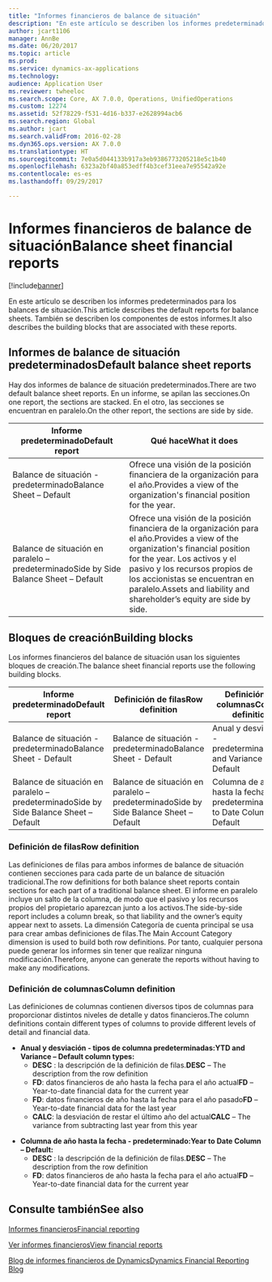 ```yaml
---
title: "Informes financieros de balance de situación"
description: "En este artículo se describen los informes predeterminados para los balances de situación. También se describen los componentes de estos informes."
author: jcart1106
manager: AnnBe
ms.date: 06/20/2017
ms.topic: article
ms.prod: 
ms.service: dynamics-ax-applications
ms.technology: 
audience: Application User
ms.reviewer: twheeloc
ms.search.scope: Core, AX 7.0.0, Operations, UnifiedOperations
ms.custom: 12274
ms.assetid: 52f78229-f531-4d16-b337-e2628994acb6
ms.search.region: Global
ms.author: jcart
ms.search.validFrom: 2016-02-28
ms.dyn365.ops.version: AX 7.0.0
ms.translationtype: HT
ms.sourcegitcommit: 7e0a5d044133b917a3eb9386773205218e5c1b40
ms.openlocfilehash: 6323a2bf40a853edff4b3cef31eea7e95542a92e
ms.contentlocale: es-es
ms.lasthandoff: 09/29/2017

---
```


# <a name="balance-sheet-financial-reports"></a><span data-ttu-id="ffc42-104">Informes financieros de balance de situación</span><span class="sxs-lookup"><span data-stu-id="ffc42-104">Balance sheet financial reports</span></span>

[!include[banner](../includes/banner.md)]


<span data-ttu-id="ffc42-105">En este artículo se describen los informes predeterminados para los balances de situación.</span><span class="sxs-lookup"><span data-stu-id="ffc42-105">This article describes the default reports for balance sheets.</span></span> <span data-ttu-id="ffc42-106">También se describen los componentes de estos informes.</span><span class="sxs-lookup"><span data-stu-id="ffc42-106">It also describes the building blocks that are associated with these reports.</span></span> 

<a name="default-balance-sheet-reports"></a><span data-ttu-id="ffc42-107">Informes de balance de situación predeterminados</span><span class="sxs-lookup"><span data-stu-id="ffc42-107">Default balance sheet reports</span></span>
-----------------------------

<span data-ttu-id="ffc42-108">Hay dos informes de balance de situación predeterminados.</span><span class="sxs-lookup"><span data-stu-id="ffc42-108">There are two default balance sheet reports.</span></span> <span data-ttu-id="ffc42-109">En un informe, se apilan las secciones.</span><span class="sxs-lookup"><span data-stu-id="ffc42-109">On one report, the sections are stacked.</span></span> <span data-ttu-id="ffc42-110">En el otro, las secciones se encuentran en paralelo.</span><span class="sxs-lookup"><span data-stu-id="ffc42-110">On the other report, the sections are side by side.</span></span>

| <span data-ttu-id="ffc42-111">Informe predeterminado</span><span class="sxs-lookup"><span data-stu-id="ffc42-111">Default report</span></span>                       | <span data-ttu-id="ffc42-112">Qué hace</span><span class="sxs-lookup"><span data-stu-id="ffc42-112">What it does</span></span>                                                                                                                           |
|--------------------------------------|----------------------------------------------------------------------------------------------------------------------------------------|
| <span data-ttu-id="ffc42-113">Balance de situación - predeterminado</span><span class="sxs-lookup"><span data-stu-id="ffc42-113">Balance Sheet – Default</span></span>              | <span data-ttu-id="ffc42-114">Ofrece una visión de la posición financiera de la organización para el año.</span><span class="sxs-lookup"><span data-stu-id="ffc42-114">Provides a view of the organization's financial position for the year.</span></span>                                                                 |
| <span data-ttu-id="ffc42-115">Balance de situación en paralelo – predeterminado</span><span class="sxs-lookup"><span data-stu-id="ffc42-115">Side by Side Balance Sheet – Default</span></span> | <span data-ttu-id="ffc42-116">Ofrece una visión de la posición financiera de la organización para el año.</span><span class="sxs-lookup"><span data-stu-id="ffc42-116">Provides a view of the organization's financial position for the year.</span></span> <span data-ttu-id="ffc42-117">Los activos y el pasivo y los recursos propios de los accionistas se encuentran en paralelo.</span><span class="sxs-lookup"><span data-stu-id="ffc42-117">Assets and liability and shareholder’s equity are side by side.</span></span> |

## <a name="building-blocks"></a><span data-ttu-id="ffc42-118">Bloques de creación</span><span class="sxs-lookup"><span data-stu-id="ffc42-118">Building blocks</span></span>
<span data-ttu-id="ffc42-119">Los informes financieros del balance de situación usan los siguientes bloques de creación.</span><span class="sxs-lookup"><span data-stu-id="ffc42-119">The balance sheet financial reports use the following building blocks.</span></span>

| <span data-ttu-id="ffc42-120">Informe predeterminado</span><span class="sxs-lookup"><span data-stu-id="ffc42-120">Default report</span></span>                       | <span data-ttu-id="ffc42-121">Definición de filas</span><span class="sxs-lookup"><span data-stu-id="ffc42-121">Row definition</span></span>                       | <span data-ttu-id="ffc42-122">Definición de columnas</span><span class="sxs-lookup"><span data-stu-id="ffc42-122">Column definition</span></span>             |
|--------------------------------------|--------------------------------------|-------------------------------|
| <span data-ttu-id="ffc42-123">Balance de situación - predeterminado</span><span class="sxs-lookup"><span data-stu-id="ffc42-123">Balance Sheet - Default</span></span>              | <span data-ttu-id="ffc42-124">Balance de situación - predeterminado</span><span class="sxs-lookup"><span data-stu-id="ffc42-124">Balance Sheet - Default</span></span>              | <span data-ttu-id="ffc42-125">Anual y desviación - predeterminado</span><span class="sxs-lookup"><span data-stu-id="ffc42-125">YTD and Variance - Default</span></span>    |
| <span data-ttu-id="ffc42-126">Balance de situación en paralelo – predeterminado</span><span class="sxs-lookup"><span data-stu-id="ffc42-126">Side by Side Balance Sheet – Default</span></span> | <span data-ttu-id="ffc42-127">Balance de situación en paralelo – predeterminado</span><span class="sxs-lookup"><span data-stu-id="ffc42-127">Side by Side Balance Sheet – Default</span></span> | <span data-ttu-id="ffc42-128">Columna de año hasta la fecha - predeterminado</span><span class="sxs-lookup"><span data-stu-id="ffc42-128">Year to Date Column - Default</span></span> |

### <a name="row-definition"></a><span data-ttu-id="ffc42-129">Definición de filas</span><span class="sxs-lookup"><span data-stu-id="ffc42-129">Row definition</span></span>

<span data-ttu-id="ffc42-130">Las definiciones de filas para ambos informes de balance de situación contienen secciones para cada parte de un balance de situación tradicional.</span><span class="sxs-lookup"><span data-stu-id="ffc42-130">The row definitions for both balance sheet reports contain sections for each part of a traditional balance sheet.</span></span> <span data-ttu-id="ffc42-131">El informe en paralelo incluye un salto de la columna, de modo que el pasivo y los recursos propios del propietario aparezcan junto a los activos.</span><span class="sxs-lookup"><span data-stu-id="ffc42-131">The side-by-side report includes a column break, so that liability and the owner’s equity appear next to assets.</span></span> <span data-ttu-id="ffc42-132">La dimensión Categoría de cuenta principal se usa para crear ambas definiciones de filas.</span><span class="sxs-lookup"><span data-stu-id="ffc42-132">The Main Account Category dimension is used to build both row definitions.</span></span> <span data-ttu-id="ffc42-133">Por tanto, cualquier persona puede generar los informes sin tener que realizar ninguna modificación.</span><span class="sxs-lookup"><span data-stu-id="ffc42-133">Therefore, anyone can generate the reports without having to make any modifications.</span></span>

### <a name="column-definition"></a><span data-ttu-id="ffc42-134">Definición de columnas</span><span class="sxs-lookup"><span data-stu-id="ffc42-134">Column definition</span></span>

<span data-ttu-id="ffc42-135">Las definiciones de columnas contienen diversos tipos de columnas para proporcionar distintos niveles de detalle y datos financieros.</span><span class="sxs-lookup"><span data-stu-id="ffc42-135">The column definitions contain different types of columns to provide different levels of detail and financial data.</span></span>

-   <span data-ttu-id="ffc42-136">**Anual y desviación - tipos de columna predeterminadas:**</span><span class="sxs-lookup"><span data-stu-id="ffc42-136">**YTD and Variance – Default column types:**</span></span>
    -   <span data-ttu-id="ffc42-137">**DESC** : la descripción de la definición de filas.</span><span class="sxs-lookup"><span data-stu-id="ffc42-137">**DESC** – The description from the row definition</span></span>
    -   <span data-ttu-id="ffc42-138">**FD**: datos financieros de año hasta la fecha para el año actual</span><span class="sxs-lookup"><span data-stu-id="ffc42-138">**FD** – Year-to-date financial data for the current year</span></span>
    -   <span data-ttu-id="ffc42-139">**FD**: datos financieros de año hasta la fecha para el año pasado</span><span class="sxs-lookup"><span data-stu-id="ffc42-139">**FD** – Year-to-date financial data for the last year</span></span>
    -   <span data-ttu-id="ffc42-140">**CALC**: la desviación de restar el último año del actual</span><span class="sxs-lookup"><span data-stu-id="ffc42-140">**CALC** – The variance from subtracting last year from this year</span></span>

<!-- -->

-   <span data-ttu-id="ffc42-141">**Columna de año hasta la fecha - predeterminado:**</span><span class="sxs-lookup"><span data-stu-id="ffc42-141">**Year to Date Column – Default:**</span></span>
    -   <span data-ttu-id="ffc42-142">**DESC** : la descripción de la definición de filas.</span><span class="sxs-lookup"><span data-stu-id="ffc42-142">**DESC** – The description from the row definition</span></span>
    -   <span data-ttu-id="ffc42-143">**FD**: datos financieros de año hasta la fecha para el año actual</span><span class="sxs-lookup"><span data-stu-id="ffc42-143">**FD** – Year-to-date financial data for the current year</span></span>

 

<a name="see-also"></a><span data-ttu-id="ffc42-144">Consulte también</span><span class="sxs-lookup"><span data-stu-id="ffc42-144">See also</span></span>
--------

[<span data-ttu-id="ffc42-145">Informes financieros</span><span class="sxs-lookup"><span data-stu-id="ffc42-145">Financial reporting</span></span>](financial-reporting-getting-started.md)

[<span data-ttu-id="ffc42-146">Ver informes financieros</span><span class="sxs-lookup"><span data-stu-id="ffc42-146">View financial reports</span></span>](view-financial-reports.md)

[<span data-ttu-id="ffc42-147">Blog de informes financieros de Dynamics</span><span class="sxs-lookup"><span data-stu-id="ffc42-147">Dynamics Financial Reporting Blog</span></span>](http://blogs.msdn.com/b/dynamics_financial_reporting/)




